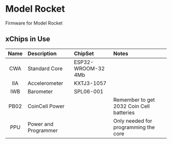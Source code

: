 # Model Rocket
Firmware for Model Rocket

## xChips in Use
| Name | Description | ChipSet | Notes |
| :--: | :-- | :-- | :-- |
| CWA | Standard Core | ESP32-WROOM-32 4Mb ||
| IIA | Accelerometer | KXTJ3-1057 ||
| IWB | Barometer | SPL06-001 ||
| PB02 | CoinCell Power ||Remember to get 2032 Coin Cell batteries |
| PPU | Power and Programmer || Only needed for programming the core |

